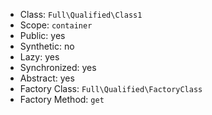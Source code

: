 - Class: `Full\Qualified\Class1`
- Scope: `container`
- Public: yes
- Synthetic: no
- Lazy: yes
- Synchronized: yes
- Abstract: yes
- Factory Class: `Full\Qualified\FactoryClass`
- Factory Method: `get`
